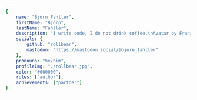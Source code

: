 ```yaml
---
{
	name: "Björn Fahller",
	firstName: "Björn",
	lastName: "Fahller",
	description: "I write code, I do not drink coffee.\nAvatar by Franzisca Panter",
	socials: {
		github: "rollbear",
		mastodon: "https://mastodon.social/@bjorn_fahller"
	},
	pronouns: "he/him",
	profileImg: "./rollbear.jpg",
	color: "#000000",
	roles: ["author"],
	achievements: ["partner"]
}
---
```

